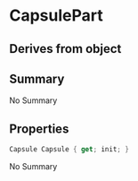 # CapsulePart

## Derives from object

## Summary

No Summary
## Properties

```c#
Capsule Capsule { get; init; } 
```
No Summary
